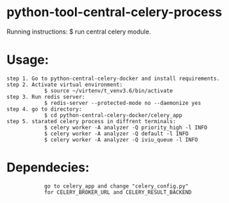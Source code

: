 # python-tool-central-celery-process

Running instructions:
    $ run central celery module.

# Usage:

    step 1. Go to python-central-celery-docker and install requirements.
    step 2. Activate virtual environment:
                $ source ~/virtenv/t_venv3.6/bin/activate
    step 3. Run redis server:
                $ redis-server --protected-mode no --daemonize yes
    step 4. go to directory:
                $ cd python-central-celery-docker/celery_app
    step 5. starated celery process in diffrent terminals:
                $ celery worker -A analyzer -Q priority_high -l INFO
                $ celery worker -A analyzer -Q default -l INFO
                $ celery worker -A analyzer -Q iviu_queue -l INFO

# Dependecies:
                go to celery_app and change "celery_config.py"
                for CELERY_BROKER_URL and CELERY_RESULT_BACKEND
